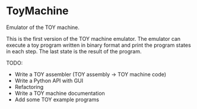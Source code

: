 # ToyMachine
Emulator of the TOY machine.

This is the first version of the TOY machine emulator.
The emulator can execute a toy program written in binary format
and print the program states in each step.
The last state is the result of the program.

TODO:
- Write a TOY assembler (TOY assembly -> TOY machine code)
- Write a Python API with GUI
- Refactoring
- Write a TOY machine documentation
- Add some TOY example programs